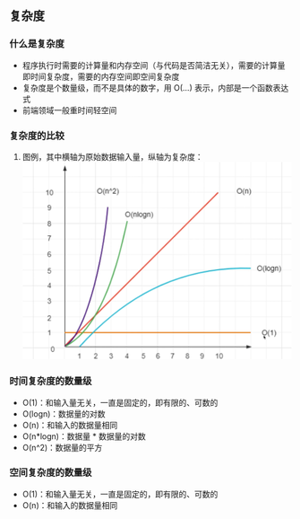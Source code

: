 ## 复杂度

### 什么是复杂度
* 程序执行时需要的计算量和内存空间（与代码是否简洁无关），需要的计算量即时间复杂度，需要的内存空间即空间复杂度
* 复杂度是个数量级，而不是具体的数字，用 O(...) 表示，内部是一个函数表达式
* 前端领域一般重时间轻空间

### 复杂度的比较
1. 图例，其中横轴为原始数据输入量，纵轴为复杂度：
![Alt](./复杂度比较.png)

### 时间复杂度的数量级
* O(1)：和输入量无关，一直是固定的，即有限的、可数的
* O(logn)：数据量的对数
* O(n)：和输入的数据量相同
* O(n*logn)：数据量 * 数据量的对数
* O(n^2)：数据量的平方

### 空间复杂度的数量级
* O(1)：和输入量无关，一直是固定的，即有限的、可数的
* O(n)：和输入的数据量相同